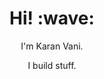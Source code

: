 <h1 align='center'> Hi! :wave:</h1>
<p align='center'> I'm Karan Vani. </p>
<p align='center'>I build stuff.</p>
